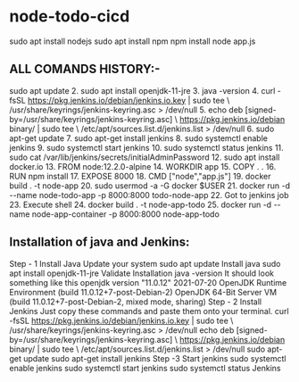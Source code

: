 # node-todo-cicd

sudo apt install nodejs
sudo apt install npm
npm install
node app.js

## ALL COMANDS HISTORY:-
sudo apt update
2.
sudo apt install openjdk-11-jre
3.
java -version
4.
curl -fsSL https://pkg.jenkins.io/debian/jenkins.io.key | sudo tee \ /usr/share/keyrings/jenkins-keyring.asc > /dev/null
5.
echo deb [signed-by=/usr/share/keyrings/jenkins-keyring.asc] \ https://pkg.jenkins.io/debian binary/ | sudo tee \ /etc/apt/sources.list.d/jenkins.list > /dev/null
6.
sudo apt-get update
7.
sudo apt-get install jenkins
8.
sudo systemctl enable jenkins
9.
sudo systemctl start jenkins
10.
sudo systemctl status jenkins
11.
sudo cat /var/lib/jenkins/secrets/initialAdminPassword
12.
sudo apt install docker.io
13.
FROM node:12.2.0-alpine
14.
WORKDIR app
15.
COPY . .
16.
RUN npm install
17.
EXPOSE 8000
18.
CMD ["node","app.js"]
19.
docker build . -t node-app
20.
sudo usermod -a -G docker $USER
21.
docker run -d --name node-todo-app -p 8000:8000 todo-node-app
22.
Got to jenkins job
23.
Execute shell
24.
docker build . -t node-app-todo
25.
docker run -d --name node-app-container -p 8000:8000 node-app-todo


## Installation of java and Jenkins:
Step - 1 Install Java Update your system sudo apt update Install java sudo apt install openjdk-11-jre Validate Installation java -version It should look something like this openjdk version "11.0.12" 2021-07-20 OpenJDK Runtime Environment (build 11.0.12+7-post-Debian-2) OpenJDK 64-Bit Server VM (build 11.0.12+7-post-Debian-2, mixed mode, sharing) Step - 2 Install Jenkins Just copy these commands and paste them onto your terminal. curl -fsSL https://pkg.jenkins.io/debian/jenkins.io.key | sudo tee \ /usr/share/keyrings/jenkins-keyring.asc > /dev/null echo deb [signed-by=/usr/share/keyrings/jenkins-keyring.asc] \ https://pkg.jenkins.io/debian binary/ | sudo tee \ /etc/apt/sources.list.d/jenkins.list > /dev/null sudo apt-get update sudo apt-get install jenkins Step -3 Start jenkins sudo systemctl enable jenkins sudo systemctl start jenkins sudo systemctl status Jenkins
